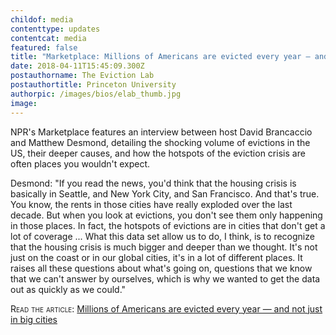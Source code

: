 ```yaml
---
childof: media
contenttype: updates
contentcat: media
featured: false
title: "Marketplace: Millions of Americans are evicted every year — and not just in big cities"
date: 2018-04-11T15:45:09.300Z
postauthorname: The Eviction Lab
postauthortitle: Princeton University
authorpic: /images/bios/elab_thumb.jpg
image: 
---
```

NPR's <span class="ital">Marketplace</span> features an interview between host David Brancaccio and Matthew Desmond, detailing the shocking volume of evictions in the US, their deeper causes, and how the hotspots of the eviction crisis are often places you wouldn't expect.

<span class="ak-bold">Desmond:</span> "If you read the news, you'd think that the housing crisis is basically in Seattle, and New York City, and San Francisco. And that's true. You know, the rents in those cities have really exploded over the last decade. But when you look at evictions, you don't see them only happening in those places. In fact, the hotspots of evictions are in cities that don't get a lot of coverage ...  What this data set allow us to do, I think, is to recognize that the housing crisis is much bigger and deeper than we thought. It's not just on the coast or in our global cities, it's in a lot of different places. It raises all these questions about what's going on, questions that we know that we can't answer by ourselves, which is why we wanted to get the data out as quickly as we could." 

<span class="smallcaps">Read the article:</span> <a class="ak-bold" href="https://www.marketplace.org/2018/04/09/economy/eviction-desmond-princeton-housing-crisis-rent">Millions of Americans are evicted every year — and not just in big cities</a>